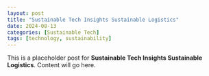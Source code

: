 ```yaml
---
layout: post
title: "Sustainable Tech Insights Sustainable Logistics"
date: 2024-08-13
categories: [Sustainable Tech]
tags: [technology, sustainability]
---
```


This is a placeholder post for **Sustainable Tech Insights Sustainable Logistics**. Content will go here.
